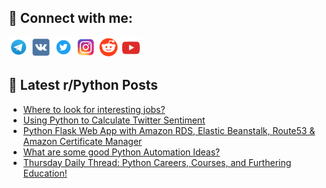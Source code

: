 ## 🔎 Connect with me:
[<img src="https://github.com/bullbesh/bullbesh/blob/main/images/Telegram.png" width="32" height="32" />](https://t.me/bullbesh)
[<img src="https://github.com/bullbesh/bullbesh/blob/main/images/VK.png" width="32" height="32" />](https://vk.com/bullbesh)
[<img src="https://github.com/bullbesh/bullbesh/blob/main/images/Twitter.png" width="32" height="32" />](https://twitter.com/bullbesh1)
[<img src="https://github.com/bullbesh/bullbesh/blob/main/images/Instagram.png" width="32" height="32" />](https://www.instagram.com/bullbesh)
[<img src="https://github.com/bullbesh/bullbesh/blob/main/images/Reddit.png" width="32" height="32" />](https://www.reddit.com/user/bullbesh)
[<img src="https://github.com/bullbesh/bullbesh/blob/main/images/YouTube.png" width="32" height="32" />](https://www.youtube.com/channel/UCtfjRs6uzgq5mfm8S06WTcg)

## 📕 Latest r/Python Posts
<!-- BLOG-POST-LIST:START -->
- [Where to look for interesting jobs?](https://www.reddit.com/r/Python/comments/zft3g6/where_to_look_for_interesting_jobs/)
- [Using Python to Calculate Twitter Sentiment](https://www.reddit.com/r/Python/comments/zfs2bk/using_python_to_calculate_twitter_sentiment/)
- [Python Flask Web App with Amazon RDS, Elastic Beanstalk, Route53 &amp; Amazon Certificate Manager](https://www.reddit.com/r/Python/comments/zfot2j/python_flask_web_app_with_amazon_rds_elastic/)
- [What are some good Python Automation Ideas?](https://www.reddit.com/r/Python/comments/zfmcyr/what_are_some_good_python_automation_ideas/)
- [Thursday Daily Thread: Python Careers, Courses, and Furthering Education!](https://www.reddit.com/r/Python/comments/zfimac/thursday_daily_thread_python_careers_courses_and/)
<!-- BLOG-POST-LIST:END -->
